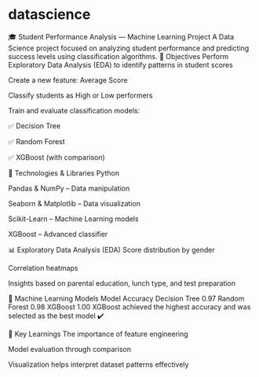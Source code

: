 # datascience
🎓 Student Performance Analysis — Machine Learning Project A Data Science project focused on analyzing student performance and predicting success levels using classification algorithms.
📌 Objectives
Perform Exploratory Data Analysis (EDA) to identify patterns in student scores

Create a new feature: Average Score

Classify students as High or Low performers

Train and evaluate classification models:

✅ Decision Tree

✅ Random Forest

✅ XGBoost (with comparison)

🔧 Technologies & Libraries
Python

Pandas & NumPy – Data manipulation

Seaborn & Matplotlib – Data visualization

Scikit-Learn – Machine Learning models

XGBoost – Advanced classifier

📊 Exploratory Data Analysis (EDA)
Score distribution by gender

Correlation heatmaps

Insights based on parental education, lunch type, and test preparation

🤖 Machine Learning Models
Model	Accuracy
Decision Tree	0.97
Random Forest	0.98
XGBoost	1.00
XGBoost achieved the highest accuracy and was selected as the best model ✔️

🧠 Key Learnings
The importance of feature engineering

Model evaluation through comparison

Visualization helps interpret dataset patterns effectively
